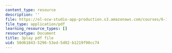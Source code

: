 ```yaml
---
content_type: resource
description: ''
file: https://ol-ocw-studio-app-production.s3.amazonaws.com/courses/6-189-multicore-programming-primer-january-iap-2007/50d61843529653ed5d02b1219f90cc74_SemWOqUfMAY.pdf
file_type: application/pdf
learning_resource_types: []
resourcetype: Document
title: 3play pdf file
uid: 50d61843-5296-53ed-5d02-b1219f90cc74
---
```

